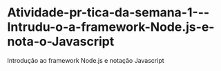 # Atividade-pr-tica-da-semana-1---Intrudu-o-a-framework-Node.js-e-nota-o-Javascript
Introdução ao framework Node.js e notação Javascript
